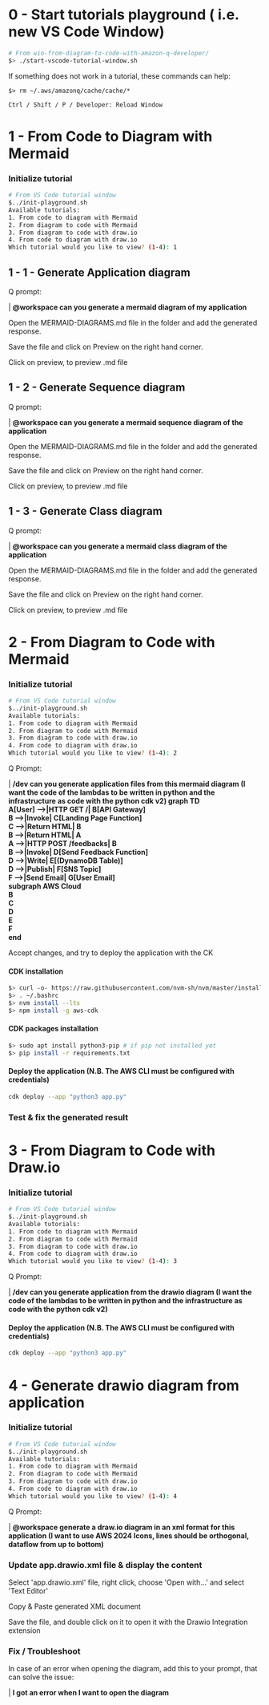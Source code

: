 # 0 - Start tutorials playground ( i.e. new VS Code Window)

```bash
# From wio-from-diagram-to-code-with-amazon-q-developer/
$> ./start-vscode-tutorial-window.sh
```

If something does not work in a tutorial, these commands can help:

 ```$> rm ~/.aws/amazonq/cache/cache/*```
 
 ```Ctrl / Shift / P / Developer: Reload Window```

# 1 - From Code to Diagram with Mermaid

### Initialize tutorial

```bash
# From VS Code tutorial window
$../init-playground.sh
Available tutorials:
1. From code to diagram with Mermaid
2. From diagram to code with Mermaid
3. From diagram to code with draw.io
4. From code to diagram with draw.io
Which tutorial would you like to view? (1-4): 1
```

## 1 - 1 - Generate Application diagram

Q prompt:

| **@workspace can you generate a mermaid diagram of my application**

Open the MERMAID-DIAGRAMS.md file in the folder and add the generated response.

Save the file and click on Preview on the right hand corner.

Click on preview, to preview .md file

## 1 - 2 - Generate Sequence diagram

Q prompt:

| **@workspace can you generate a mermaid sequence diagram of the application**

Open the MERMAID-DIAGRAMS.md file in the folder and add the generated response.

Save the file and click on Preview on the right hand corner.

Click on preview, to preview .md file

## 1 - 3 - Generate Class diagram

Q prompt:

| **@workspace can you generate a mermaid class diagram of the application**

Open the MERMAID-DIAGRAMS.md file in the folder and add the generated response.

Save the file and click on Preview on the right hand corner.

Click on preview, to preview .md file

# 2 - From Diagram to Code with Mermaid

### Initialize tutorial

```bash
# From VS Code tutorial window
$../init-playground.sh
Available tutorials:
1. From code to diagram with Mermaid
2. From diagram to code with Mermaid
3. From diagram to code with draw.io
4. From code to diagram with draw.io
Which tutorial would you like to view? (1-4): 2
```

Q Prompt:


| **/dev can you generate application files from this mermaid diagram (I want the code of the lambdas to be written in python and the infrastructure as code with the python cdk v2)
graph TD  
A[User] -->|HTTP GET /| B[API Gateway]  
B -->|Invoke| C[Landing Page Function]  
C -->|Return HTML| B  
B -->|Return HTML| A  
A -->|HTTP POST /feedbacks| B  
B -->|Invoke| D[Send Feedback Function]  
D -->|Write| E[(DynamoDB Table)]  
D -->|Publish| F[SNS Topic]  
F -->|Send Email| G[User Email]  
subgraph AWS Cloud  
B  
C  
D  
E  
F  
end**

Accept changes, and try to deploy the application with the CK

#### CDK installation
```bash
$> curl -o- https://raw.githubusercontent.com/nvm-sh/nvm/master/install.sh | bash
$> . ~/.bashrc 
$> nvm install --lts
$> npm install -g aws-cdk
```

#### CDK packages installation
```bash
$> sudo apt install python3-pip # if pip not installed yet
$> pip install -r requirements.txt
```

#### Deploy the application (N.B. The AWS CLI must be configured with credentials)
```bash
cdk deploy --app "python3 app.py"
```

### Test & fix the generated result

# 3 - From Diagram to Code with Draw.io

### Initialize tutorial

```bash
# From VS Code tutorial window
$../init-playground.sh
Available tutorials:
1. From code to diagram with Mermaid
2. From diagram to code with Mermaid
3. From diagram to code with draw.io
4. From code to diagram with draw.io
Which tutorial would you like to view? (1-4): 3
```

Q Prompt:

| **/dev can you generate application from the drawio diagram (I want the code of the lambdas to be written in python and the infrastructure as code with the python cdk v2)**

#### Deploy the application (N.B. The AWS CLI must be configured with credentials)
```bash
cdk deploy --app "python3 app.py"
```

# 4 - Generate drawio diagram from application

### Initialize tutorial

```bash
# From VS Code tutorial window
$../init-playground.sh
Available tutorials:
1. From code to diagram with Mermaid
2. From diagram to code with Mermaid
3. From diagram to code with draw.io
4. From code to diagram with draw.io
Which tutorial would you like to view? (1-4): 4
```

Q Prompt:

| **@workspace generate a draw.io diagram in an xml format for this application (I want to use AWS 2024 Icons, lines should be orthogonal, dataflow from up to bottom)**

### Update app.drawio.xml file & display the content

Select 'app.drawio.xml' file, right click, choose 'Open with...' and select 'Text Editor'

Copy & Paste generated XML document

Save the file, and double click on it to open it with the Drawio Integration extension

### Fix / Troubleshoot

In case of an error when opening the diagram, add this to your prompt, that can solve the issue:

| **I got an error when I want to open the diagram**